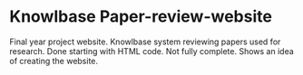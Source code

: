 # Knowlbase Paper-review-website
Final year project website. Knowlbase system reviewing papers used for research. Done starting with HTML code. Not fully complete. Shows an idea of creating the website.

